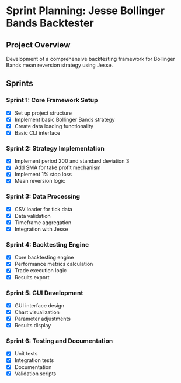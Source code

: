 # Sprint Planning: Jesse Bollinger Bands Backtester

## Project Overview
Development of a comprehensive backtesting framework for Bollinger Bands mean reversion strategy using Jesse.

## Sprints

### Sprint 1: Core Framework Setup
- [x] Set up project structure
- [x] Implement basic Bollinger Bands strategy
- [x] Create data loading functionality
- [x] Basic CLI interface

### Sprint 2: Strategy Implementation
- [x] Implement period 200 and standard deviation 3
- [x] Add SMA for take profit mechanism
- [x] Implement 1% stop loss
- [x] Mean reversion logic

### Sprint 3: Data Processing
- [x] CSV loader for tick data
- [x] Data validation
- [x] Timeframe aggregation
- [x] Integration with Jesse

### Sprint 4: Backtesting Engine
- [x] Core backtesting engine
- [x] Performance metrics calculation
- [x] Trade execution logic
- [x] Results export

### Sprint 5: GUI Development
- [x] GUI interface design
- [x] Chart visualization
- [x] Parameter adjustments
- [x] Results display

### Sprint 6: Testing and Documentation
- [x] Unit tests
- [x] Integration tests
- [x] Documentation
- [x] Validation scripts